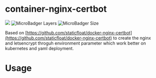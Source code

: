 # container-nginx-certbot

[![](https://img.shields.io/docker/cloud/build/hermanho/container-nginx-certbot.svg?style=flat-square)](https://hub.docker.com/r/hermanho/container-nginx-certbot/builds)
![MicroBadger Layers](https://img.shields.io/microbadger/layers/hermanho/container-nginx-certbot.svg?style=flat-square)
![MicroBadger Size](https://img.shields.io/microbadger/image-size/hermanho/container-nginx-certbot.svg?style=flat-square)

Based on [https://github.com/staticfloat/docker-nginx-certbot](https://github.com/staticfloat/docker-nginx-certbot) to create the nginx and letsencrypt throguh environment parameter which work better on kubernetes and yaml deployment.

# Usage
